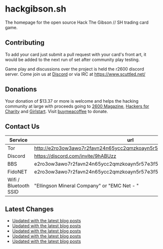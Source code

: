 # hackgibson.sh
The homepage for the open source Hack The Gibson // SH trading card game.


## Contributing

To add your card just submit a pull request with your card's front art, it would be added to the next run of set after community play testing.

Game play and discussions over the project is held the r2600 discord server. Come join us at [Discord](https://discord.com/invite/9hABUzz) or via IRC at https://www.scuttled.net/


## Donations

Your donation of $13.37 or more is welcome and helps the hacking community at large with proceeds going to [2600 Magazine](https://2600.com/), [Hackers for Charity](https://hackersforcharity.org) and [Girlstart](https://girlstart.org).  Visit [buymeacoffee](https://www.buymeacoffee.com/hackgibson.sh) to donate.


## Contact Us

Service | url
-|-
Tor | http://e2ro3ow3awo7r2favn24n65ycc2qmzkoayn5r57e3f56nvjwdcgg32ad.onion
Discord | https://discord.com/invite/9hABUzz
BBS | e2ro3ow3awo7r2favn24n65ycc2qmzkoayn5r57e3f56nvjwdcgg32ad.onion:23
FidoNET | e2ro3ow3awo7r2favn24n65ycc2qmzkoayn5r57e3f56nvjwdcgg32ad.onion:24554
Wifi / Bluetooth SSID | "Ellingson Mineral Company" or "EMC Net - <fidonet address>"

## Latest Changes
<!-- BLOG-POST-LIST:START -->
- [Updated with the latest blog posts](https://github.com/DFW2600/hackgibson.sh/commit/4d9ff29599d63bbf8410e2d171cf91aa870f0079)
- [Updated with the latest blog posts](https://github.com/DFW2600/hackgibson.sh/commit/ea96d1b230a5b3a5a2f0f6af3f00dc892198189f)
- [Updated with the latest blog posts](https://github.com/DFW2600/hackgibson.sh/commit/8128be539b1b7aa8174f0ed3c991f8058f7659d7)
- [Updated with the latest blog posts](https://github.com/DFW2600/hackgibson.sh/commit/f4e78e40605816ae490cf22c49068e52daeb5215)
- [Updated with the latest blog posts](https://github.com/DFW2600/hackgibson.sh/commit/9b0c448bd5aaf069573445f2f4abad95c8abda7e)
<!-- BLOG-POST-LIST:END -->
